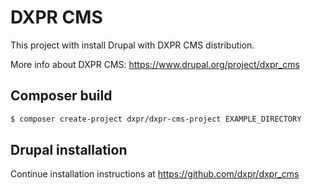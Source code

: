 # DXPR CMS

This project with install Drupal with DXPR CMS distribution.

More info about DXPR CMS: https://www.drupal.org/project/dxpr_cms

## Composer build

```bash
$ composer create-project dxpr/dxpr-cms-project EXAMPLE_DIRECTORY
```

## Drupal installation

Continue installation instructions at https://github.com/dxpr/dxpr_cms
